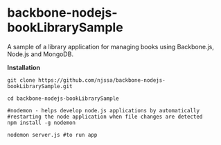 # backbone-nodejs-bookLibrarySample

A sample of a library application for managing books using Backbone.js, Node.js and MongoDB. 


**Installation**

```
git clone https://github.com/njssa/backbone-nodejs-bookLibrarySample.git

cd backbone-nodejs-bookLibrarySample

#nodemon - helps develop node.js applications by automatically
#restarting the node application when file changes are detected
npm install -g nodemon 

nodemon server.js #to run app
```



